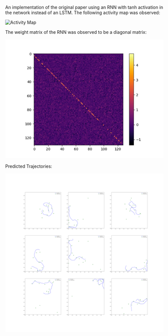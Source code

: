 An implementation of the original paper using an RNN with tanh activation in the network instead of an LSTM. The following activity map was observed:

![Activity Map](https://github.com/ishankapnadak/Vector-Based-Navigation/blob/main/Old%20Supervised/RNN/rnn_tanh/activityMaps/neurons.jpg)

The weight matrix of the RNN was observed to be a diagonal matrix:

![Weight Matrix](https://github.com/ishankapnadak/Vector-Based-Navigation/blob/main/Old%20Supervised/RNN/rnn_tanh/weight_matrix.jpg)

Predicted Trajectories:

![Weight Matrix](https://github.com/ishankapnadak/Vector-Based-Navigation/blob/main/Old%20Supervised/RNN/rnn_tanh/predictedTrajectory.png)
